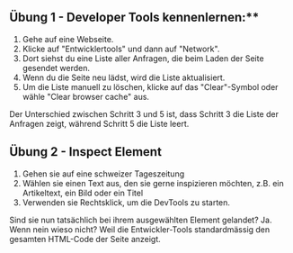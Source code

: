 ## Übung 1 - Developer Tools kennenlernen:**

1. Gehe auf eine Webseite.
2. Klicke auf "Entwicklertools" und dann auf "Network".
3. Dort siehst du eine Liste aller Anfragen, die beim Laden der Seite gesendet werden.
4. Wenn du die Seite neu lädst, wird die Liste aktualisiert.
5. Um die Liste manuell zu löschen, klicke auf das "Clear"-Symbol oder wähle "Clear browser cache" aus.

Der Unterschied zwischen Schritt 3 und 5 ist, dass Schritt 3 die Liste der Anfragen zeigt, während Schritt 5 die Liste leert.

## Übung 2 - Inspect Element

1. Gehen sie auf eine schweizer Tageszeitung
2. Wählen sie einen Text aus, den sie gerne inspizieren möchten, z.B. ein Artikeltext, ein Bild oder ein Titel
3. Verwenden sie Rechtsklick, um die DevTools zu starten.

Sind sie nun tatsächlich bei ihrem ausgewählten Element gelandet? 
Ja.
Wenn nein wieso nicht?
Weil die Entwickler-Tools standardmässig den gesamten HTML-Code der Seite anzeigt.
